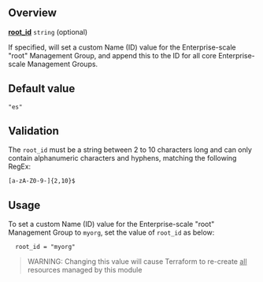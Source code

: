 ## Overview

[**root_id**](#overview) `string` (optional)

If specified, will set a custom Name (ID) value for the Enterprise-scale "root" Management Group, and append this to the ID for all core Enterprise-scale Management Groups.

## Default value

`"es"`

## Validation

The `root_id` must be a string between 2 to 10 characters long and can only contain alphanumeric characters and hyphens, matching the following RegEx:

`[a-zA-Z0-9-]{2,10}$`

## Usage

To set a custom Name (ID) value for the Enterprise-scale "root" Management Group to `myorg`, set the value of `root_id` as below:

```hcl
  root_id = "myorg"
```

> WARNING: Changing this value will cause Terraform to re-create <u>all</u> resources managed by this module

[//]: # "************************"
[//]: # "INSERT LINK LABELS BELOW"
[//]: # "************************"

[this_page]: # "Link for the current page."
